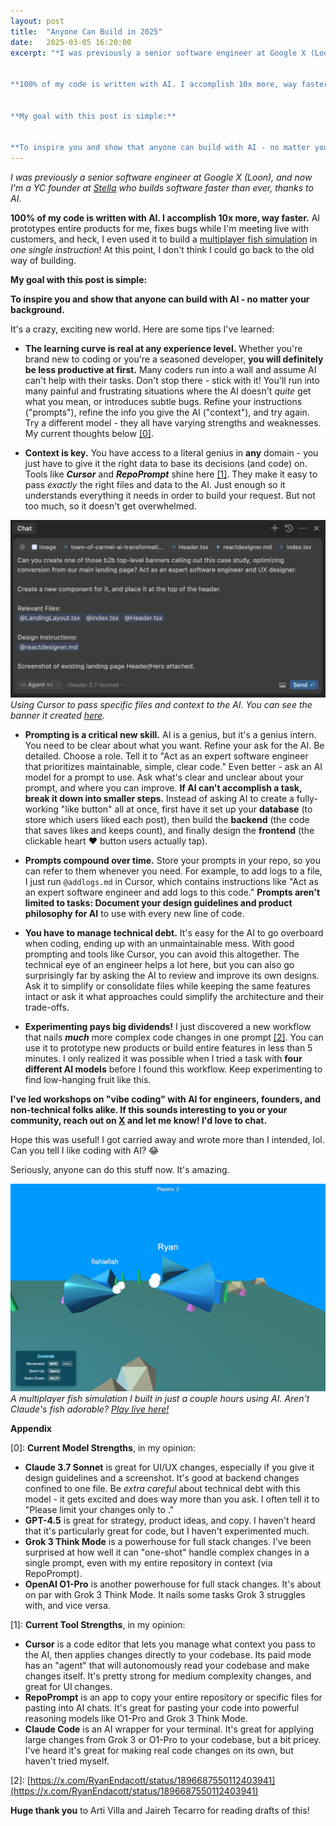```yaml
---
layout: post
title:  "Anyone Can Build in 2025"
date:   2025-03-05 16:20:00
excerpt: "*I was previously a senior software engineer at Google X (Loon), and now I'm a YC founder at [Stella](http://chatwithstella.com) who builds software faster than ever, thanks to AI.*


**100% of my code is written with AI. I accomplish 10x more, way faster.** AI prototypes entire products for me, fixes bugs while I'm meeting live with customers, and heck, I even used it to build a [multiplayer fish simulation](http://swim.endacott.me) in *one single instruction*\\! At this point, I don't think I could go back to the old way of building.


**My goal with this post is simple:**


**To inspire you and show that anyone can build with AI - no matter your background.**"
---
```


*I was previously a senior software engineer at Google X (Loon), and now I'm a YC founder at [Stella](http://chatwithstella.com) who builds software faster than ever, thanks to AI.*

**100% of my code is written with AI. I accomplish 10x more, way faster.** AI prototypes entire products for me, fixes bugs while I'm meeting live with customers, and heck, I even used it to build a [multiplayer fish simulation](http://swim.endacott.me) in *one single instruction*\! At this point, I don't think I could go back to the old way of building.

**My goal with this post is simple:**

**To inspire you and show that anyone can build with AI - no matter your background.**

<!--more-->

It's a crazy, exciting new world. Here are some tips I've learned:

- **The learning curve is real at any experience level.** Whether you're brand new to coding or you're a seasoned developer, **you will definitely be less productive at first.** Many coders run into a wall and assume AI can't help with their tasks. Don't stop there - stick with it! You'll run into many painful and frustrating situations where the AI doesn't *quite* get what you mean, or introduces subtle bugs. Refine your instructions ("prompts"), refine the info you give the AI ("context"), and try again. Try a different model - they all have varying strengths and weaknesses. My current thoughts below [[0]](#0).

- **Context is key.** You have access to a literal genius in **any** domain - you just have to give it the right data to base its decisions (and code) on. Tools like ***Cursor*** and ***RepoPrompt*** shine here [[1]](#1). They make it easy to pass *exactly* the right files and data to the AI. Just enough so it understands everything it needs in order to build your request. But not too much, so it doesn't get overwhelmed.

![Using Cursor to pass context](/images/cursor-context-example.png)
*Using Cursor to pass specific files and context to the AI. You can see the banner it created [here](http://chatwithstella.com).*

- **Prompting is a critical new skill.** AI is a genius, but it's a genius intern. You need to be clear about what you want. Refine your ask for the AI. Be detailed. Choose a role. Tell it to "Act as an expert software engineer that prioritizes maintainable, simple, clear code." Even better - ask an AI model for a prompt to use. Ask what's clear and unclear about your prompt, and where you can improve. **If AI can't accomplish a task, break it down into smaller steps.** Instead of asking AI to create a fully-working "like button" all at once, first have it set up your **database** (to store which users liked each post), then build the **backend** (the code that saves likes and keeps count), and finally design the **frontend** (the clickable heart ❤️ button users actually tap).

- **Prompts compound over time.** Store your prompts in your repo, so you can refer to them whenever you need. For example, to add logs to a file, I just run `@addlogs.md` in Cursor, which contains instructions like "Act as an expert software engineer and add logs to this code." **Prompts aren't limited to tasks: Document your design guidelines and product philosophy for AI** to use with every new line of code.

- **You have to manage technical debt.** It's easy for the AI to go overboard when coding, ending up with an unmaintainable mess. With good prompting and tools like Cursor, you can avoid this altogether. The technical eye of an engineer helps a lot here, but you can also go surprisingly far by asking the AI to review and improve its own designs. Ask it to simplify or consolidate files while keeping the same features intact or ask it what approaches could simplify the architecture and their trade-offs.

- **Experimenting pays big dividends!** I just discovered a new workflow that nails ***much*** more complex code changes in one prompt [[2]](#2). You can use it to prototype new products or build entire features in less than 5 minutes. I only realized it was possible when I tried a task with **four different AI models** before I found this workflow. Keep experimenting to find low-hanging fruit like this.

**I've led workshops on "vibe coding" with AI for engineers, founders, and non-technical folks alike. If this sounds interesting to you or your community, reach out on [X](https://x.com/ryanendacott) and let me know! I'd love to chat.**

Hope this was useful! I got carried away and wrote more than I intended, lol. Can you tell I like coding with AI? 😂

Seriously, anyone can do this stuff now. It's amazing.

![Fish simulator screenshot](/images/swim.png)
*A multiplayer fish simulation I built in just a couple hours using AI. Aren't Claude's fish adorable? [Play live here!](http://swim.endacott.me)*

**Appendix**

<a name="0"></a>[0]: **Current Model Strengths**, in my opinion:

- **Claude 3.7 Sonnet** is great for UI/UX changes, especially if you give it design guidelines and a screenshot. It's good at backend changes confined to one file. Be *extra careful* about technical debt with this model - it gets excited and does way more than you ask. I often tell it to "Please limit your changes only to <task>."
- **GPT-4.5** is great for strategy, product ideas, and copy. I haven't heard that it's particularly great for code, but I haven't experimented much.
- **Grok 3 Think Mode** is a powerhouse for full stack changes. I've been surprised at how well it can "one-shot" handle complex changes in a single prompt, even with my entire repository in context (via RepoPrompt).
- **OpenAI O1-Pro** is another powerhouse for full stack changes. It's about on par with Grok 3 Think Mode. It nails some tasks Grok 3 struggles with, and vice versa.

<a name="1"></a>[1]: **Current Tool Strengths**, in my opinion:

- **Cursor** is a code editor that lets you manage what context you pass to the AI, then applies changes directly to your codebase. Its paid mode has an "agent" that will autonomously read your codebase and make changes itself. It's pretty strong for medium complexity changes, and great for UI changes.
- **RepoPrompt** is an app to copy your entire repository or specific files for pasting into AI chats. It's great for pasting your code into powerful reasoning models like O1-Pro and Grok 3 Think Mode.
- **Claude Code** is an AI wrapper for your terminal. It's great for applying large changes from Grok 3 or O1-Pro to your codebase, but a bit pricey. I've heard it's great for making real code changes on its own, but haven't tried myself.

<a name="2"></a>[2]: [https://x.com/RyanEndacott/status/1896687550112403941](https://x.com/RyanEndacott/status/1896687550112403941)

**Huge thank you** to Arti Villa and Jaireh Tecarro for reading drafts of this!